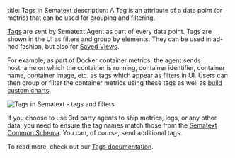title: Tags in Sematext 
description: A Tag is an attribute of a data point (or metric) that can be used for grouping and filtering.

[Tags](../tags) are sent by Sematext Agent as part of every data point. Tags are shown in the UI as filters and group by elements. They can be used in ad-hoc fashion, but also for [Saved Views](../guide/saved-views/).

For example, as part of Docker container metrics, the agent sends hostname on which the container is running, container identifier, container name, container image, etc. as tags which appear as filters in UI. Users can then group or filter the container metrics using these tags as well as [build custom charts](../dashboards/chart-builder/).

![Tags in Sematext - tags and filters](../images/guide/monitoring/agent-tags-filters.gif)

If you choose to use 3rd party agents to ship metrics, logs, or any other data, you need to ensure the tag names match those from the [Sematext Common Schema](../tags/common-schema).  You can, of course, send additional tags.

To read more, check out our [Tags documentation](../tags).
